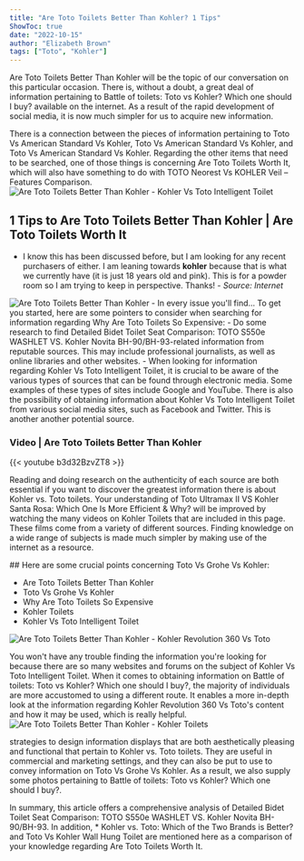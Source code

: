 ```yaml
---
title: "Are Toto Toilets Better Than Kohler? 1 Tips"
ShowToc: true 
date: "2022-10-15"
author: "Elizabeth Brown" 
tags: ["Toto", "Kohler"]
---
```


Are Toto Toilets Better Than Kohler will be the topic of our conversation on this particular occasion. There is, without a doubt, a great deal of information pertaining to Battle of toilets: Toto vs Kohler? Which one should I buy? available on the internet. As a result of the rapid development of social media, it is now much simpler for us to acquire new information.

There is a connection between the pieces of information pertaining to Toto Vs American Standard Vs Kohler, Toto Vs American Standard Vs Kohler, and Toto Vs American Standard Vs Kohler. Regarding the other items that need to be searched, one of those things is concerning Are Toto Toilets Worth It, which will also have something to do with TOTO Neorest Vs KOHLER Veil – Features Comparison.
<img loading="lazy" src="https://www.fluidmaster.com/wp-content/uploads/2016/12/PRO747_S01_R01_C01.jpg" onerror="this.onerror=null;this.src='https://blogger.googleusercontent.com/img/a/AVvXsEhe7F7TRXHtjiKvHb5vS7DmnxvpHiDyoYyYvm1nHB3Qp2_w3BnM6A2eq4v7FYxCC9bfZt3a9vIMtAYEKUiaDQbHMg-ViyGmRIj39MLp0bGFfgfYw1Dc9q_H-T0wiTm3l0Uq42dETrN9eC8aGJ9_IORZsxST1AcLR7np1koOfcc7tnHa4S8Mwz_xD9d0=s16000';" alt="Are Toto Toilets Better Than Kohler - Kohler Vs Toto Intelligent Toilet" >

## 1 Tips to Are Toto Toilets Better Than Kohler | Are Toto Toilets Worth It
-   I know this has been discussed before, but I am looking for any recent purchasers of either. I am leaning towards **kohler** because that is what we currently have (it is just 18 years old and pink). This is for a powder room so I am trying to keep in perspective. Thanks! - <cite>Source: Internet</cite>


<img loading="lazy" src="http://merrillcontracting.com/wp-content/uploads/2017/03/KBIS2017-kohler-veil-wall-mounted-toilet700x650.jpg" onerror="this.onerror=null;this.src='https://blogger.googleusercontent.com/img/a/AVvXsEhe7F7TRXHtjiKvHb5vS7DmnxvpHiDyoYyYvm1nHB3Qp2_w3BnM6A2eq4v7FYxCC9bfZt3a9vIMtAYEKUiaDQbHMg-ViyGmRIj39MLp0bGFfgfYw1Dc9q_H-T0wiTm3l0Uq42dETrN9eC8aGJ9_IORZsxST1AcLR7np1koOfcc7tnHa4S8Mwz_xD9d0=s16000';" alt="Are Toto Toilets Better Than Kohler - In every issue you'll find..." >
To get you started, here are some pointers to consider when searching for information regarding Why Are Toto Toilets So Expensive:
- Do some research to find Detailed Bidet Toilet Seat Comparison: TOTO S550e WASHLET VS. Kohler Novita BH-90/BH-93-related information from reputable sources. This may include professional journalists, as well as online libraries and other websites.
- When looking for information regarding Kohler Vs Toto Intelligent Toilet, it is crucial to be aware of the various types of sources that can be found through electronic media. Some examples of these types of sites include Google and YouTube. There is also the possibility of obtaining information about Kohler Vs Toto Intelligent Toilet from various social media sites, such as Facebook and Twitter. This is another another potential source.

### Video | Are Toto Toilets Better Than Kohler
{{< youtube b3d32BzvZT8 >}} 


Reading and doing research on the authenticity of each source are both essential if you want to discover the greatest information there is about Kohler vs. Toto toilets.
Your understanding of Toto Ultramax II VS Kohler Santa Rosa: Which One Is More Efficient & Why? will be improved by watching the many videos on Kohler Toilets that are included in this page. These films come from a variety of different sources. Finding knowledge on a wide range of subjects is made much simpler by making use of the internet as a resource.
<script async="async" data-cfasync="false" src="//normallydemandedalter.com/fe63df3c5408708b15d8dc3d9b206b31/invoke.js"></script>
<div id="container-fe63df3c5408708b15d8dc3d9b206b31"></div>
## Here are some crucial points concerning Toto Vs Grohe Vs Kohler:

- Are Toto Toilets Better Than Kohler
- Toto Vs Grohe Vs Kohler
- Why Are Toto Toilets So Expensive
- Kohler Toilets
- Kohler Vs Toto Intelligent Toilet

 <img loading="lazy" src="http://www.ratemytoilet.net/wp-content/uploads/2014/08/post22oct.jpg" onerror="this.onerror=null;this.src='https://blogger.googleusercontent.com/img/a/AVvXsEhe7F7TRXHtjiKvHb5vS7DmnxvpHiDyoYyYvm1nHB3Qp2_w3BnM6A2eq4v7FYxCC9bfZt3a9vIMtAYEKUiaDQbHMg-ViyGmRIj39MLp0bGFfgfYw1Dc9q_H-T0wiTm3l0Uq42dETrN9eC8aGJ9_IORZsxST1AcLR7np1koOfcc7tnHa4S8Mwz_xD9d0=s16000';" alt="Are Toto Toilets Better Than Kohler - Kohler Revolution 360 Vs Toto" >

You won't have any trouble finding the information you're looking for because there are so many websites and forums on the subject of Kohler Vs Toto Intelligent Toilet.
When it comes to obtaining information on Battle of toilets: Toto vs Kohler? Which one should I buy?, the majority of individuals are more accustomed to using a different route. It enables a more in-depth look at the information regarding Kohler Revolution 360 Vs Toto's content and how it may be used, which is really helpful.
<img loading="lazy" src="https://empiretoilet.com/wp-content/uploads/2021/01/american-standard-vs-kohler.jpg" onerror="this.onerror=null;this.src='https://blogger.googleusercontent.com/img/a/AVvXsEhe7F7TRXHtjiKvHb5vS7DmnxvpHiDyoYyYvm1nHB3Qp2_w3BnM6A2eq4v7FYxCC9bfZt3a9vIMtAYEKUiaDQbHMg-ViyGmRIj39MLp0bGFfgfYw1Dc9q_H-T0wiTm3l0Uq42dETrN9eC8aGJ9_IORZsxST1AcLR7np1koOfcc7tnHa4S8Mwz_xD9d0=s16000';" alt="Are Toto Toilets Better Than Kohler - Kohler Toilets" >

strategies to design information displays that are both aesthetically pleasing and functional that pertain to Kohler vs. Toto toilets. They are useful in commercial and marketing settings, and they can also be put to use to convey information on Toto Vs Grohe Vs Kohler. As a result, we also supply some photos pertaining to Battle of toilets: Toto vs Kohler? Which one should I buy?.

In summary, this article offers a comprehensive analysis of Detailed Bidet Toilet Seat Comparison: TOTO S550e WASHLET VS. Kohler Novita BH-90/BH-93. In addition, * Kohler vs. Toto: Which of the Two Brands is Better? and Toto Vs Kohler Wall Hung Toilet are mentioned here as a comparison of your knowledge regarding Are Toto Toilets Worth It.

	

